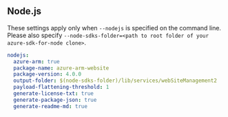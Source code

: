 ## Node.js

These settings apply only when `--nodejs` is specified on the command line.
Please also specify `--node-sdks-folder=<path to root folder of your azure-sdk-for-node clone>`.

``` yaml $(nodejs)
nodejs:
  azure-arm: true
  package-name: azure-arm-website
  package-version: 4.0.0
  output-folder: $(node-sdks-folder)/lib/services/webSiteManagement2
  payload-flattening-threshold: 1
  generate-license-txt: true
  generate-package-json: true
  generate-readme-md: true
```
